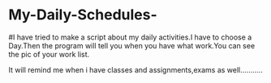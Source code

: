 # My-Daily-Schedules-
#I have tried to make a script about my daily activities.I have to choose a Day.Then the program will tell you when you have what work.You can see the pic of your work list.

It will remind me when i have classes and assignments,exams as well...........

